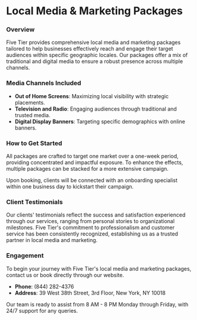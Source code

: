 # Local Media & Marketing Packages

### Overview

Five Tier provides comprehensive local media and marketing packages tailored to help businesses effectively reach and engage their target audiences within specific geographic locales. Our packages offer a mix of traditional and digital media to ensure a robust presence across multiple channels.

### Media Channels Included

* **Out of Home Screens**: Maximizing local visibility with strategic placements.
* **Television and Radio**: Engaging audiences through traditional and trusted media.
* **Digital Display Banners**: Targeting specific demographics with online banners.

### How to Get Started

All packages are crafted to target one market over a one-week period, providing concentrated and impactful exposure. To enhance the effects, multiple packages can be stacked for a more extensive campaign.

Upon booking, clients will be connected with an onboarding specialist within one business day to kickstart their campaign.

### Client Testimonials

Our clients' testimonials reflect the success and satisfaction experienced through our services, ranging from personal stories to organizational milestones. Five Tier's commitment to professionalism and customer service has been consistently recognized, establishing us as a trusted partner in local media and marketing.

### Engagement

To begin your journey with Five Tier's local media and marketing packages, contact us or book directly through our website.

* **Phone**: (844) 282-4376
* **Address**: 39 West 38th Street, 3rd Floor, New York, NY 10018

Our team is ready to assist from 8 AM - 8 PM Monday through Friday, with 24/7 support for any queries.
